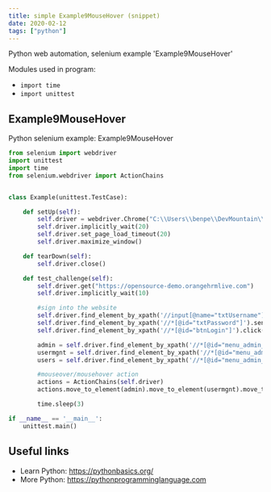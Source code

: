 ```yaml
---
title: simple Example9MouseHover (snippet)
date: 2020-02-12
tags: ["python"]
---
```

Python web automation, selenium example 'Example9MouseHover'


Modules used in program: 
* `import time`
* `import unittest`

## Example9MouseHover

Python selenium example: Example9MouseHover

```python
from selenium import webdriver
import unittest
import time
from selenium.webdriver import ActionChains


class Example(unittest.TestCase):

    def setUp(self):
        self.driver = webdriver.Chrome("C:\\Users\\benpe\\DevMountain\\testing-resources\\chromedriver.exe")
        self.driver.implicitly_wait(20)
        self.driver.set_page_load_timeout(20)
        self.driver.maximize_window()

    def tearDown(self):
        self.driver.close()

    def test_challenge(self):
        self.driver.get("https://opensource-demo.orangehrmlive.com")
        self.driver.implicitly_wait(10)

        #sign into the website
        self.driver.find_element_by_xpath('//input[@name="txtUsername"]').send_keys("Admin")
        self.driver.find_element_by_xpath('//*[@id="txtPassword"]').send_keys("admin123")
        self.driver.find_element_by_xpath('//*[@id="btnLogin"]').click()

        admin = self.driver.find_element_by_xpath('//*[@id="menu_admin_viewAdminModule"]/b')
        usermgnt = self.driver.find_element_by_xpath('//*[@id="menu_admin_UserManagement"]')
        users = self.driver.find_element_by_xpath('//*[@id="menu_admin_viewSystemUsers"]')

        #mouseover/mousehover action
        actions = ActionChains(self.driver)
        actions.move_to_element(admin).move_to_element(usermgnt).move_to_element(users).click().perform()

        time.sleep(3)

if __name__ == '__main__':
    unittest.main()


```

## Useful links

- Learn Python: https://pythonbasics.org/
- More Python: https://pythonprogramminglanguage.com
